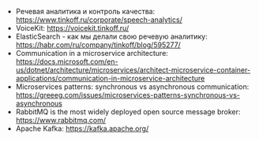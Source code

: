 * Речевая аналитика и контроль качества: https://www.tinkoff.ru/corporate/speech-analytics/
* VoiceKit: https://voicekit.tinkoff.ru/
* ElasticSearch - как мы делали свою речевую аналитику: https://habr.com/ru/company/tinkoff/blog/595277/
* Communication in a microservice architecture: https://docs.microsoft.com/en-us/dotnet/architecture/microservices/architect-microservice-container-applications/communication-in-microservice-architecture
* Microservices patterns: synchronous vs asynchronous communication: https://greeeg.com/issues/microservices-patterns-synchronous-vs-asynchronous
* RabbitMQ is the most widely deployed open source message broker: https://www.rabbitmq.com/
* Apache Kafka: https://kafka.apache.org/
